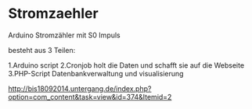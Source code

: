 Stromzaehler
============

Arduino Stromzähler mit S0 Impuls

besteht aus 3 Teilen:

1.Arduino script
2.Cronjob holt die Daten und schafft sie auf die Webseite
3.PHP-Script  Datenbankverwaltung und visualisierung



http://bis18092014.untergang.de/index.php?option=com_content&task=view&id=374&Itemid=2

